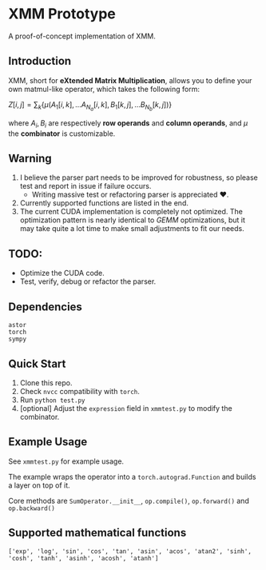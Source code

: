 # XMM Prototype

A proof-of-concept implementation of XMM.

## Introduction

XMM, short for **eXtended Matrix Multiplication**, allows you to define your own matmul-like operator, which takes the following form: 

$Z[i,j]=\sum_k\{\mu(A_1[i,k],\dots A_{N_a}[i,k],B_1[k,j],\dots B_{N_b}[k,j])\}$

where $A_i, B_i$ are respectively **row operands** and **column operands**, and $\mu$ the **combinator** is customizable.



## Warning

1. I believe the parser part needs to be improved for robustness, so please test and report in issue if failure occurs. 
   - Writing massive test or refactoring parser is appreciated :heart:.
2. Currently supported functions are listed in the end.
3. The current CUDA implementation is completely not optimized. The optimization pattern is nearly identical to *GEMM* optimizations, but it may take quite a lot time to make small adjustments to fit our needs.




## TODO:

- Optimize the CUDA code.
- Test, verify, debug or refactor the parser.



## Dependencies

```text
astor
torch
sympy
```



## Quick Start

1. Clone this repo.
2. Check `nvcc` compatibility with `torch`.
3. Run `python test.py`
4. [optional] Adjust the `expression` field in `xmmtest.py` to modify the combinator.



## Example Usage 

See `xmmtest.py` for example usage. 

The example wraps the operator into a `torch.autograd.Function` and builds a layer on top of it.

Core methods are `SumOperator.__init__`, `op.compile()`, `op.forward()` and `op.backward()`



## Supported mathematical functions

```text
['exp', 'log', 'sin', 'cos', 'tan', 'asin', 'acos', 'atan2', 'sinh', 'cosh', 'tanh', 'asinh', 'acosh', 'atanh']
```

